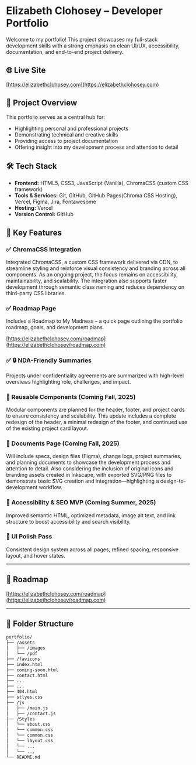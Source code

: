 # Elizabeth Clohosey – Developer Portfolio

Welcome to my portfolio! This project showcases my full-stack development skills with a strong emphasis on clean UI/UX, accessibility, documentation, and end-to-end project delivery.

## 🌐 Live Site

[https://elizabethclohosey.com](https://elizabethclohosey.com)

## 📁 Project Overview

This portfolio serves as a central hub for:

- Highlighting personal and professional projects
- Demonstrating technical and creative skills
- Providing access to project documentation
- Offering insight into my development process and attention to detail

## 🛠 Tech Stack

- **Frontend:** HTML5, CSS3, JavaScript (Vanilla), ChromaCSS (custom CSS framework)
- **Tools & Services:** Git, GitHub, GitHub Pages(Chroma CSS Hosting), Vercel, Figma, Jira, Fontawesome
- **Hosting:** Vercel
- **Version Control:** GitHub

## 📌 Key Features

### ✅ ChromaCSS Integration

Integrated ChromaCSS, a custom CSS framework delivered via CDN, to streamline styling and reinforce visual consistency and branding across all components. As an ongoing project, the focus remains on accessibility, maintainability, and scalability. The integration also supports faster development through semantic class naming and reduces dependency on third-party CSS libraries.

### ✅ Roadmap Page

Includes a Roadmap to My Madness – a quick page outlining the portfolio roadmap, goals, and development plans.

[https://elizabethclohosey.com/roadmap](https://elizabethclohosey/roadmap.com)

### ✅ 🔒 NDA-Friendly Summaries

Projects under confidentiality agreements are summarized with high-level overviews highlighting role, challenges, and impact.

### 🎯 Reusable Components (Coming Fall, 2025)

Modular components are planned for the header, footer, and project cards to ensure consistency and scalability. This update includes a complete redesign of the header, a minimal redesign of the footer, and continued use of the existing project card layout.

### 🎯 Documents Page (Coming Fall, 2025)

Will include specs, design files (Figma), change logs, project summaries, and planning documents to showcase the development process and attention to detail. Also considering the inclusion of original icons and branding assets created in Inkscape, with exported SVG/PNG files to demonstrate basic SVG creation and integration—highlighting a design-to-development workflow.

### 🌱 Accessibility & SEO MVP (Coming Summer, 2025)

Improved semantic HTML, optimized metadata, image alt text, and link structure to boost accessibility and search visibility.

### 🎨 UI Polish Pass

Consistent design system across all pages, refined spacing, responsive layout, and hover states.

---

## 📄 Roadmap

[https://elizabethclohosey.com/roadmap](https://elizabethclohosey/roadmap.com)

---

## 📂 Folder Structure

```bash
portfolio/
├── /assets
│   ├── /images
│   └── /pdf
├── /favicons
├── index.html
├── coming-soon.html
├── contact.html
├── ...
├── ...
├── 404.html
├── stlyes.css
├── /js
│   ├── /main.js
│   ├── /contact.js
├── /Styles
│   └── about.css
│   └── common.css
│   └── common.css
│   └── layout.css
│   └── ...
│   └── ...
└── README.md
